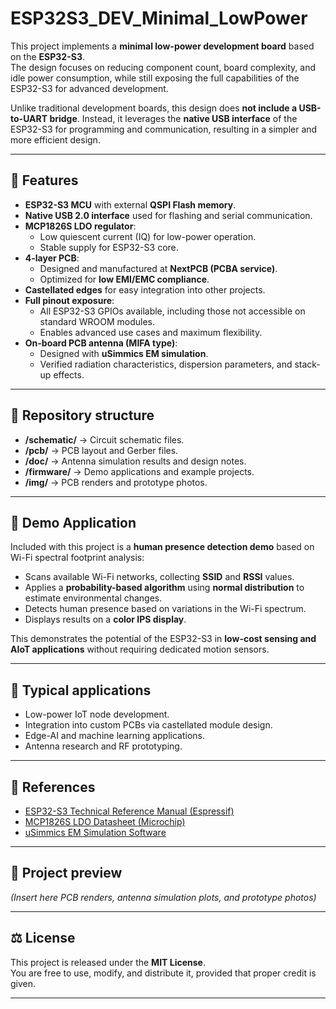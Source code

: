 # ESP32S3_DEV_Minimal_LowPower

This project implements a **minimal low-power development board** based on the **ESP32-S3**.  
The design focuses on reducing component count, board complexity, and idle power consumption, while still exposing the full capabilities of the ESP32-S3 for advanced development.  

Unlike traditional development boards, this design does **not include a USB-to-UART bridge**. Instead, it leverages the **native USB interface** of the ESP32-S3 for programming and communication, resulting in a simpler and more efficient design.  

---

## 🔑 Features

- **ESP32-S3 MCU** with external **QSPI Flash memory**.  
- **Native USB 2.0 interface** used for flashing and serial communication.  
- **MCP1826S LDO regulator**:  
  - Low quiescent current (IQ) for low-power operation.  
  - Stable supply for ESP32-S3 core.  
- **4-layer PCB**:  
  - Designed and manufactured at **NextPCB (PCBA service)**.  
  - Optimized for **low EMI/EMC compliance**.  
- **Castellated edges** for easy integration into other projects.  
- **Full pinout exposure**:  
  - All ESP32-S3 GPIOs available, including those not accessible on standard WROOM modules.  
  - Enables advanced use cases and maximum flexibility.  
- **On-board PCB antenna (MIFA type)**:  
  - Designed with **uSimmics EM simulation**.  
  - Verified radiation characteristics, dispersion parameters, and stack-up effects.  

---

## 📂 Repository structure

- **/schematic/** → Circuit schematic files.  
- **/pcb/** → PCB layout and Gerber files.  
- **/doc/** → Antenna simulation results and design notes.  
- **/firmware/** → Demo applications and example projects.  
- **/img/** → PCB renders and prototype photos.  

---

## 🧪 Demo Application

Included with this project is a **human presence detection demo** based on Wi-Fi spectral footprint analysis:  

- Scans available Wi-Fi networks, collecting **SSID** and **RSSI** values.  
- Applies a **probability-based algorithm** using **normal distribution** to estimate environmental changes.  
- Detects human presence based on variations in the Wi-Fi spectrum.  
- Displays results on a **color IPS display**.  

This demonstrates the potential of the ESP32-S3 in **low-cost sensing and AIoT applications** without requiring dedicated motion sensors.  

---

## 🔧 Typical applications

- Low-power IoT node development.  
- Integration into custom PCBs via castellated module design.  
- Edge-AI and machine learning applications.  
- Antenna research and RF prototyping.  

---

## 📑 References

- [ESP32-S3 Technical Reference Manual (Espressif)](https://www.espressif.com/en/support/download/technical-documents)  
- [MCP1826S LDO Datasheet (Microchip)](https://ww1.microchip.com/downloads/en/DeviceDoc/22057B.pdf)  
- [uSimmics EM Simulation Software](https://www.usimmics.com/)  

---

## 📸 Project preview

*(Insert here PCB renders, antenna simulation plots, and prototype photos)*  

---

## ⚖️ License

This project is released under the **MIT License**.  
You are free to use, modify, and distribute it, provided that proper credit is given.  

---
